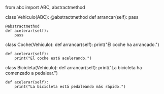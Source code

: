 from abc import ABC, abstractmethod

class Vehiculo(ABC):
    @abstractmethod
    def arrancar(self):
        pass

    @abstractmethod
    def acelerar(self):
        pass

class Coche(Vehiculo):
    def arrancar(self):
        print("El coche ha arrancado.")

    def acelerar(self):
        print("El coche está acelerando.")

class Bicicleta(Vehiculo):
    def arrancar(self):
        print("La bicicleta ha comenzado a pedalear.")

    def acelerar(self):
        print("La bicicleta está pedaleando más rápido.")
